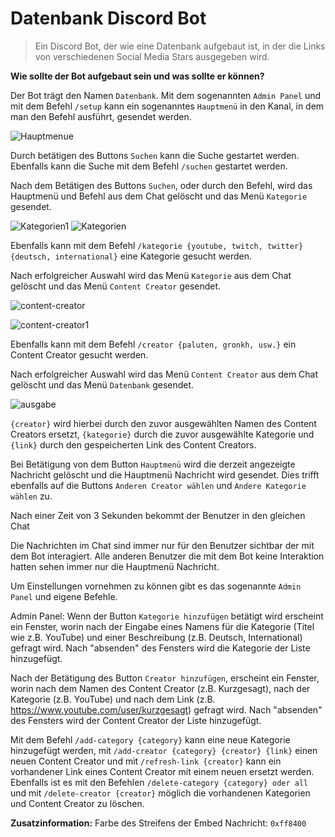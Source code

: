 # Datenbank Discord Bot
>Ein Discord Bot, der wie eine Datenbank aufgebaut ist, in der die Links von verschiedenen Social Media Stars ausgegeben wird.


**Wie sollte der Bot aufgebaut sein und was sollte er können?**

Der Bot trägt den Namen `Datenbank`. Mit dem sogenannten `Admin Panel` und mit dem Befehl `/setup` kann ein sogenanntes `Hauptmenü` in den Kanal, in dem man den Befehl ausführt, gesendet werden.

![Hauptmenue](https://user-images.githubusercontent.com/122997603/213225467-5175aaaf-89a8-4f8e-9e9d-04a582edb1f0.png)

Durch betätigen des Buttons `Suchen` kann die Suche gestartet werden.
Ebenfalls kann die Suche mit dem Befehl `/suchen` gestartet werden.


Nach dem Betätigen des Buttons `Suchen`, oder durch den Befehl, wird das Hauptmenü und Befehl aus dem Chat gelöscht und das Menü `Kategorie` gesendet.

![Kategorien1](https://user-images.githubusercontent.com/122997603/213277434-446bdc5f-b5ea-4226-8537-72eb19adf6e0.png)
![Kategorien](https://user-images.githubusercontent.com/122997603/213273934-61157ac8-5821-48d7-ab91-e45e0cf85e88.png)

Ebenfalls kann mit dem Befehl `/kategorie {youtube, twitch, twitter} {deutsch, international}` eine Kategorie gesucht werden.

Nach erfolgreicher Auswahl wird das Menü `Kategorie` aus dem Chat gelöscht und das Menü `Content Creator` gesendet.

![content-creator](https://user-images.githubusercontent.com/122997603/213274118-9ab44a72-5d3d-4fab-bc1c-a939f004770e.png)

![content-creator1](https://user-images.githubusercontent.com/122997603/213278769-6bbf8a84-a7f3-48ce-875e-aa45dae63879.png)

Ebenfalls kann mit dem Befehl `/creator {paluten, gronkh, usw.}` ein Content Creator gesucht werden.

Nach erfolgreicher Auswahl wird das Menü `Content Creator` aus dem Chat gelöscht und das Menü `Datenbank` gesendet.

![ausgabe](https://user-images.githubusercontent.com/122997603/213277713-fba88c2f-3abf-4c7a-a9b7-229a65e1dd07.png)

`{creator}` wird hierbei durch den zuvor ausgewählten Namen des Content Creators ersetzt, `{kategorie}` durch die zuvor ausgewählte Kategorie und `{link}` durch den gespeicherten Link des Content Creators.

Bei Betätigung von dem Button `Hauptmenü` wird die derzeit angezeigte Nachricht gelöscht und die Hauptmenü Nachricht wird gesendet.
Dies trifft ebenfalls auf die Buttons `Anderen Creator wählen` und `Andere Kategorie wählen` zu.

Nach einer Zeit von 3 Sekunden bekommt der Benutzer in den gleichen Chat

Die Nachrichten im Chat sind immer nur für den Benutzer sichtbar der mit dem Bot interagiert. Alle anderen Benutzer die mit dem Bot keine Interaktion hatten sehen immer nur die Hauptmenü Nachricht.

Um Einstellungen vornehmen zu können gibt es das sogenannte `Admin Panel` und eigene Befehle.

Admin Panel:
Wenn der Button `Kategorie hinzufügen` betätigt wird erscheint ein Fenster, worin nach der Eingabe eines Namens für die Kategorie (Titel wie z.B. YouTube) und einer Beschreibung (z.B. Deutsch, International) gefragt wird.
Nach "absenden" des Fensters wird die Kategorie der Liste hinzugefügt.

Nach der Betätigung des Button `Creator hinzufügen`, erscheint ein Fenster, worin nach dem Namen des Content Creator (z.B. Kurzgesagt), nach der Kategorie (z.B. YouTube) und nach dem Link (z.B. https://www.youtube.com/user/kurzgesagt) gefragt wird.
Nach "absenden" des Fensters wird der Content Creator der Liste hinzugefügt.


Mit dem Befehl `/add-category {category}` kann eine neue Kategorie hinzugefügt werden, mit `/add-creator {category} {creator} {link}` einen neuen Content Creator und mit `/refresh-link {creator}` kann ein vorhandener Link eines Content Creator mit einem neuen ersetzt werden.
Ebenfalls ist es mit den Befehlen `/delete-category {category} oder all` und mit `/delete-creator {creator}` möglich die vorhandenen Kategorien und Content Creator zu löschen.

**Zusatzinformation:**
Farbe des Streifens der Embed Nachricht: `0xff8400`

